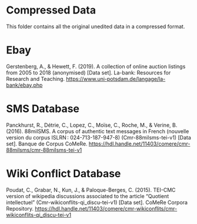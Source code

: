 # Compressed Data

This folder contains all the original unedited data in a compressed format. 

#  Ebay

Gerstenberg, A., & Hewett, F. (2019). A collection of online auction listings from 2005 to 2018 (anonymised) [Data set]. La-bank: Resources for Research and Teaching.
https://www.uni-potsdam.de/langage/la-bank/ebay.php

# SMS Database 
 Panckhurst, R., Détrie, C., Lopez, C., Moïse, C., Roche, M., & Verine, B. (2016). 88milSMS. 
 A corpus of authentic text messages in French (nouvelle version du corpus ISLRN : 024-713-187-947-8) (Cmr-88milsms-tei-v1) [Data set]. Banque de Corpus CoMeRe. https://hdl.handle.net/11403/comere/cmr-88milsms/cmr-88milsms-tei-v1

# Wiki Conflict Database 
Poudat, C., Grabar, N., Kun, J., & Paloque-Berges, C. (2015). 
TEI-CMC version of wikipedia discussions associated to the article “Quotient intellectuel” (Cmr-wikiconflits-qi_discu-tei-v1) [Data set]. CoMeRe Corpora Repository. https://hdl.handle.net/11403/comere/cmr-wikiconflits/cmr-wikiconflits-qi_discu-tei-v1